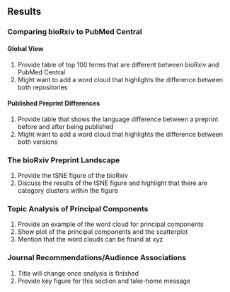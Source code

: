 ## Results

### Comparing bioRxiv to PubMed Central

#### Global View
1. Provide table of top 100 terms that are different between bioRxiv and PubMed Central
2. Might want to add a word cloud that highlights the difference between both repositories 

#### Published Preprint Differences
1. Provide table that shows the language difference between a preprint before and after being published
2. Might want to add a word cloud that highlights the difference between both versions 

### The bioRxiv Preprint Landscape
1. Provide the tSNE figure of the bioRxiv 
2. Discuss the results of the tSNE figure and highlight that there are category clusters within the figure

### Topic Analysis of Principal Components
1. Provide an example of the word cloud for principal components
2. Show plot of the principal components and the scatterplot
3. Mention that the word clouds can be found at xyz

### Journal Recommendations/Audience Associations
1. Title will change once analysis is finished 
2. Provide key figure for this section and take-home message
